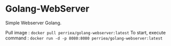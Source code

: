 # Golang-WebServer

Simple Webserver Golang.

Pull image : `docker pull perriea/golang-webserver:latest`
To start, execute command : `docker run -d -p 8080:8080 perriea/golang-webserver:latest`
